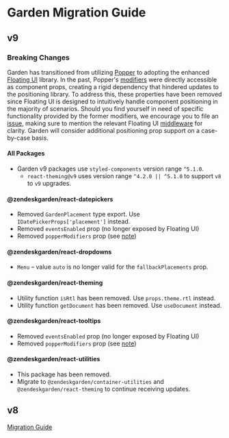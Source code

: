 # Garden Migration Guide

## v9

### Breaking Changes

Garden has transitioned from utilizing [Popper](https://popper.js.org/docs/) to
adopting the enhanced [Floating UI](https://floating-ui.com/) library. In the
past, Popper's [modifiers](https://popper.js.org/docs/v2/modifiers/) were
directly accessible as component props, creating a rigid dependency that
hindered updates to the positioning library. To address this, these properties
have been removed since Floating UI is designed to intuitively handle component
positioning in the majority of scenarios. Should you find yourself in need of
specific functionality provided by the former modifiers, we encourage you to
file an [issue](https://github.com/zendeskgarden/react-components/issues),
making sure to mention the relevant Floating UI
[middleware](https://floating-ui.com/docs/middleware) for clarity. Garden will
consider additional positioning prop support on a case-by-case basis.

#### All Packages

- Garden v9 packages use `styled-components` version range `^5.1.0`.
  - `react-theming@v9` uses version range `^4.2.0 || ^5.1.0` to support `v8` to `v9` upgrades.

#### @zendeskgarden/react-datepickers

- Removed `GardenPlacement` type export. Use `IDatePickerProps['placement']` instead.
- Removed `eventsEnabled` prop (no longer exposed by Floating UI)
- Removed `popperModifiers` prop (see [note](#breaking-changes))

#### @zendeskgarden/react-dropdowns

- `Menu` – value `auto` is no longer valid for the `fallbackPlacements` prop.

#### @zendeskgarden/react-theming

- Utility function `isRtl` has been removed. Use `props.theme.rtl` instead.
- Utility function `getDocument` has been removed. Use `useDocument` instead.

#### @zendeskgarden/react-tooltips

- Removed `eventsEnabled` prop (no longer exposed by Floating UI)
- Removed `popperModifiers` prop (see [note](#breaking-changes))

#### @zendeskgarden/react-utilities

- This package has been removed.
- Migrate to `@zendeskgarden/container-utilities` and `@zendeskgarden/react-theming` to continue
  receiving updates.

## v8

[Migration Guide](https://github.com/zendeskgarden/react-components/blob/next/docs/migrations/v8.md)
